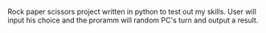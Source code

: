 Rock paper scissors project written in python to test out my skills. User will input his choice and the proramm will random PC's turn and output a result.